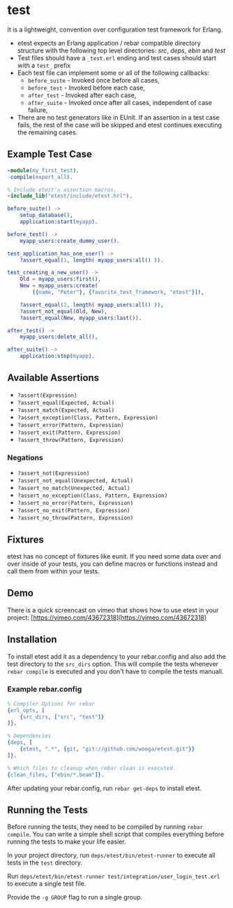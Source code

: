 # test

It is a lightweight, convention over configuration test framework for
Erlang.

* etest expects an Erlang application / rebar compatible directory structure
with the following top level directories: _src_, _deps_, _ebin_ and _test_
* Test files should have a `_test.erl` ending and test cases should start
with a `test_` prefix
* Each test file can implement some or all of the following callbacks:
  * `before_suite` - Invoked once before all cases,
  * `before_test` - Invoked before each case,
  * `after_test` - Invoked after each case,
  * `after_suite` - Invoked once after all cases, independent of case failure,
* There are no test generators like in EUnit. If an assertion in a test case
fails, the rest of the case will be skipped and etest continues executing the
remaining cases.

## Example Test Case

```erlang
-module(my_first_test).
-compile(export_all).

% Include etest's assertion macros.
-include_lib("etest/include/etest.hrl").

before_suite() ->
    setup_database(),
    application:start(myapp).

before_test() ->
    myapp_users:create_dummy_user().

test_application_has_one_user() ->
    ?assert_equal(1, length( myapp_users:all() )).

test_creating_a_new_user() ->
    Old = myapp_users:first(),
    New = myapp_users:create(
        [{name, "Peter"}, {favorite_test_framework, "etest"}]),

    ?assert_equal(2, length( myapp_users:all() )),
    ?assert_not_equal(Old, New),
    ?assert_equal(New, myapp_users:last()).

after_test() ->
    myapp_users:delete_all(),

after_suite() ->
    application:stop(myapp).
```

## Available Assertions

* ```?assert(Expression)```
* ```?assert_equal(Expected, Actual)```
* ```?assert_match(Expected, Actual)```
* ```?assert_exception(Class, Pattern, Expression)```
* ```?assert_error(Pattern, Expression)```
* ```?assert_exit(Pattern, Expression)```
* ```?assert_throw(Pattern, Expression)```

### Negations

* ```?assert_not(Expression)```
* ```?assert_not_equal(Unexpected, Actual)```
* ```?assert_no_match(Unexpected, Actual)```
* ```?assert_no_exception(Class, Pattern, Expression)```
* ```?assert_no_error(Pattern, Expression)```
* ```?assert_no_exit(Pattern, Expression)```
* ```?assert_no_throw(Pattern, Expression)```

## Fixtures

etest has no concept of fixtures like eunit. If you need some
data over and over inside of your tests, you can define macros or
functions instead and call them from within your tests.

## Demo

There is a quick screencast on vimeo that shows how to use etest in your
project: [https://vimeo.com/43672318](https://vimeo.com/43672318)

## Installation

To install etest add it as a dependency to your rebar.config and also add
the test directory to the ```src_dirs``` option. This will compile the
tests whenever ```rebar compile``` is executed and you don't have to compile
the tests manuall.

### Example rebar.config

```erlang
% Compiler Options for rebar
{erl_opts, [
    {src_dirs, ["src", "test"]}
]}.

% Dependencies
{deps, [
    {etest, ".*", {git, "git://github.com/wooga/etest.git"}}
]}.

% Which files to cleanup when rebar clean is executed.
{clean_files, ["ebin/*.beam"]}.
```

After updating your rebar.config, run ```rebar get-deps``` to install etest.


## Running the Tests

Before running the tests, they need to be compiled by running
```rebar compile```. You can write a simple shell script that compiles
everything before running the tests to make your life easier.

In your project directory, run ```deps/etest/bin/etest-runner``` to execute all
tests in the `test` directory.

Run ```deps/etest/bin/etest-runner test/integration/user_login_test.erl``` to
execute a single test file.

Provide the `-g GROUP` flag to run a single group.
